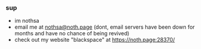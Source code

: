 ### sup 
- im nothsa
- email me at [nothsa@noth.page](mailto:nothsa@noth.page) (dont, email servers have been down for months and have no chance of being revived)
- check out my website "blackspace" at https://noth.page:28370/
